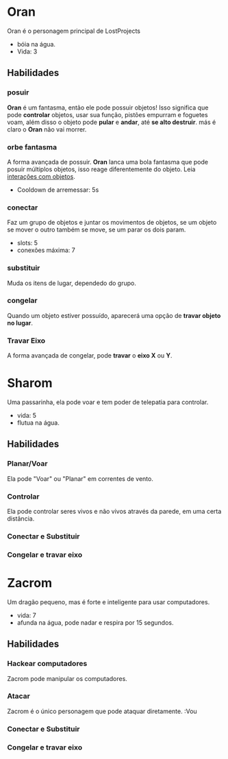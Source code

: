 # Oran
Oran é o personagem principal de LostProjects
- bóia na água.
- Vida: 3

## Habilidades
### posuir
**Oran** é um fantasma, então ele pode possuir objetos! Isso significa que pode **controlar** objetos, usar sua função, pistões empurram e foguetes voam, além disso o objeto pode **pular** e **andar**, até **se alto destruir**. más é claro o **Oran** não vai morrer.

### orbe fantasma
A forma avançada de possuir. **Oran** lanca uma bola fantasma que pode posuir múltiplos objetos, isso reage diferentemente do objeto. Leia [interações com objetos](https://github.com/JonatasYuri/LostProjects/blob/main/Ideias/Intera%C3%A7%C3%A3o_com_Objetos.md).
- Cooldown de arremessar: 5s

### conectar
Faz um grupo de objetos e juntar os movimentos de objetos, se um objeto se mover o outro também se move, se um parar os dois param.
- slots: 5
- conexões máxima: 7

### substituir
Muda os itens de lugar, dependedo do grupo.

### congelar
Quando um objeto estiver possuído, aparecerá uma opção de **travar objeto no lugar**.

### Travar Eixo
A forma avançada de congelar, pode **travar** o **eixo X** ou **Y**.



# Sharom
Uma passarinha, ela pode voar e tem poder de telepatia para controlar.
- vida: 5
- flutua na água.

## Habilidades
### Planar/Voar
Ela pode "Voar" ou "Planar" em correntes de vento.
### Controlar
Ela pode controlar seres vivos e não vivos através da parede, em uma certa distância.
### Conectar e Substituir 
### Congelar e travar eixo



# Zacrom 
Um dragão pequeno, mas é forte e inteligente para usar computadores.
- vida: 7 
- afunda na água, pode nadar e respira por 15 segundos.

## Habilidades
### Hackear computadores
Zacrom pode manipular os computadores.
### Atacar
Zacrom é o único personagem que pode ataquar diretamente. :Vou
### Conectar e Substituir 
### Congelar e travar eixo
